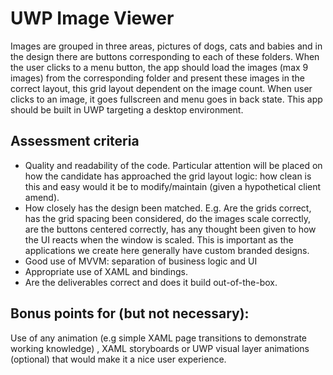# UWP Image Viewer
Images are grouped in three areas, pictures of dogs, cats and babies and in the design there are buttons corresponding to each of these folders.  When the user clicks to a menu button, the app should load the images (max 9 images) from the corresponding folder and present these images in the correct layout, this grid layout dependent on the image count.  When user clicks to an image, it goes fullscreen and menu goes in back state. This app should be built in UWP targeting a desktop environment.   

## Assessment criteria
- Quality and readability of the code.  Particular attention will be placed on how the candidate has approached the grid layout logic: how clean is this and easy would it be to modify/maintain (given a hypothetical client amend). 
- How closely has the design been matched.  E.g. Are the grids correct, has the grid spacing been considered, do the images scale correctly, are the buttons centered correctly, has any thought been given to how the UI reacts when the window is scaled.  This is important as the applications we create here generally have custom branded designs.
- Good use of MVVM: separation of business logic and UI
- Appropriate use of XAML and bindings. 
- Are the deliverables correct and does it build out-of-the-box.  

## Bonus points for (but not necessary):
Use of any animation (e.g simple XAML page transitions to demonstrate working knowledge) , XAML storyboards or UWP visual layer animations (optional) that would make it a nice user experience. 

